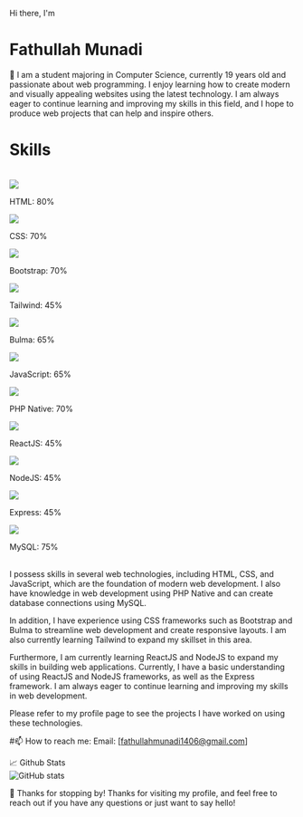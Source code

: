 Hi there, I'm <h1>Fathullah Munadi</h1> 👋
I am a student majoring in Computer Science, currently 19 years old and passionate about web programming. I enjoy learning how to create modern and visually appealing websites using the latest technology. I am always eager to continue learning and improving my skills in this field, and I hope to produce web projects that can help and inspire others.<br>

<h1>Skills</h1><br>
<div>
  <img src="https://img.icons8.com/color/48/000000/html-5.png"/>
  <p>HTML: 80%</p>
</div>
<div>
  <img src="https://img.icons8.com/color/48/000000/css3.png"/>
  <p>CSS: 70%</p>
</div>
<div>
  <img src="https://img.icons8.com/color/48/000000/bootstrap.png"/>
  <p>Bootstrap: 70%</p>
</div>
<div>
  <img src="https://heroicons.com/"/>
  <p>Tailwind: 45%</p>
</div>
<div>
  <img src="https://img.icons8.com/color/48/000000/bulma.png"/>
  <p>Bulma: 65%</p>
</div>
<div>
  <img src="https://img.icons8.com/color/48/000000/javascript.png"/>
  <p>JavaScript: 65%</p>
</div>
<div>
  <img src="https://img.icons8.com/officel/48/000000/php-logo.png"/>
  <p>PHP Native: 70%</p>
</div>
<div>
  <img src="https://img.icons8.com/officel/48/000000/react.png"/>
  <p>ReactJS: 45%</p>
</div>
<div>
  <img src="https://img.icons8.com/color/48/000000/nodejs.png"/>
  <p>NodeJS: 45%</p>
</div>
<div>
  <img src="https://img.icons8.com/color/48/000000/express.png"/>
  <p>Express: 45%</p>
</div>
<div>
  <img src="https://img.icons8.com/color/48/000000/mysql-logo.png"/>
  <p>MySQL: 75%</p>
</div>

<br>
I possess skills in several web technologies, including HTML, CSS, and JavaScript, which are the foundation of modern web development. I also have knowledge in web development using PHP Native and can create database connections using MySQL.<br>

In addition, I have experience using CSS frameworks such as Bootstrap and Bulma to streamline web development and create responsive layouts. I am also currently learning Tailwind to expand my skillset in this area.<br>

Furthermore, I am currently learning ReactJS and NodeJS to expand my skills in building web applications. Currently, I have a basic understanding of using ReactJS and NodeJS frameworks, as well as the Express framework. I am always eager to continue learning and improving my skills in web development.<br>

Please refer to my profile page to see the projects I have worked on using these technologies.<br>


#📫 How to reach me:
Email: [fathullahmunadi1406@gmail.com]<br>



📈 Github Stats<br>
![GitHub stats](https://github-readme-stats.vercel.app/api?username=munadi1406&show_icons=true&theme=radical)<br>



🎉 Thanks for stopping by!
Thanks for visiting my profile, and feel free to reach out if you have any questions or just want to say hello!
